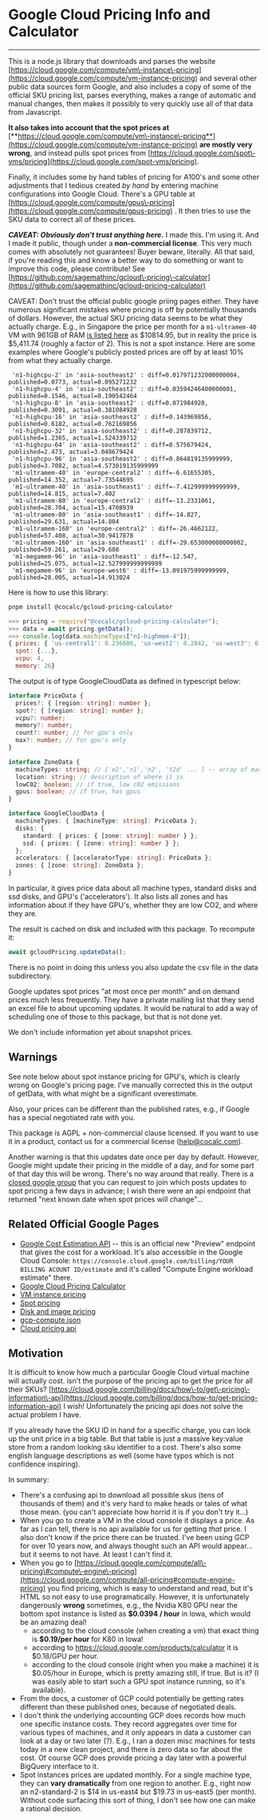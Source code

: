 # Google Cloud Pricing Info and Calculator

---

This is a node.js library that downloads and parses the website [https://cloud.google.com/compute/vm\-instance\-pricing](https://cloud.google.com/compute/vm-instance-pricing) and several other public data sources form Google, and also includes a copy of some of the official SKU pricing list, parses everything, makes a range of automatic and manual changes, then makes it possibly to very quickly use all of that data from Javascript.

**It also takes into account that the spot prices at** [**https://cloud.google.com/compute/vm\-instance\-pricing**](https://cloud.google.com/compute/vm-instance-pricing) **are mostly very wrong**, and instead pulls spot prices from [https://cloud.google.com/spot\-vms/pricing](https://cloud.google.com/spot-vms/pricing).

Finally, it includes some by hand tables of pricing for A100's and some other adjustments that I tedious created _by hand_ by entering machine configurations into Google Cloud. There's a GPU table at [https://cloud.google.com/compute/gpus\-pricing](https://cloud.google.com/compute/gpus-pricing) . It then tries to use the SKU data to correct all of these prices.

_**CAVEAT: Obviously don't trust anything here.**_ I made this. I'm using it. And I made it public, though under a **non\-commercial license**. This very much comes with absolutely not guarantees! Buyer beware, literally. All that said, if you're reading this and know a better way to do something or want to improve this code, please contribute! See [https://github.com/sagemathinc/gcloud\-pricing\-calculator](https://github.com/sagemathinc/gcloud-pricing-calculator)

CAVEAT: Don't trust the official public google priing pages either. They have numerous significant mistakes where pricing is off by potentially thousands of dollars. However, the actual SKU pricing data seems to be what they actually charge. E.g., in Singapore the price per month for a `m1-ultramem-40` VM with 961GB of RAM [is listed here](https://cloud.google.com/compute/vm-instance-pricing) as \$10814.95, but in reality the price is \$5,411.74 \(roughly a factor of 2\). This is not a spot instance. Here are some examples where Google's publicly posted prices are off by at least 10% from what they actually charge.

```
 'n1-highcpu-2' in 'asia-southeast2' : diff=0.017971232000000004, published=0.0773, actual=0.095271232
 'n1-highcpu-4' in 'asia-southeast2' : diff=0.03594246400000001, published=0.1546, actual=0.190542464
 'n1-highcpu-8' in 'asia-southeast2' : diff=0.071984928, published=0.3091, actual=0.381084928
 'n1-highcpu-16' in 'asia-southeast2' : diff=0.143969856, published=0.6182, actual=0.762169856
 'n1-highcpu-32' in 'asia-southeast2' : diff=0.287839712, published=1.2365, actual=1.524339712
 'n1-highcpu-64' in 'asia-southeast2' : diff=0.575679424, published=2.473, actual=3.048679424
 'n1-highcpu-96' in 'asia-southeast2' : diff=0.864819135999999, published=3.7082, actual=4.573019135999999
 'm1-ultramem-40' in 'europe-central2' : diff=-6.61655305, published=14.352, actual=7.73544695
 'm1-ultramem-40' in 'asia-southeast1' : diff=-7.412999999999999, published=14.815, actual=7.402
 'm1-ultramem-80' in 'europe-central2' : diff=-13.2331061, published=28.704, actual=15.4708939
 'm1-ultramem-80' in 'asia-southeast1' : diff=-14.827, published=29.631, actual=14.804
 'm1-ultramem-160' in 'europe-central2' : diff=-26.4662122, published=57.408, actual=30.9417878
 'm1-ultramem-160' in 'asia-southeast1' : diff=-29.653000000000002, published=59.261, actual=29.608
 'm1-megamem-96' in 'asia-southeast1' : diff=-12.547, published=25.075, actual=12.527999999999999
 'm1-megamem-96' in 'europe-west6' : diff=-13.091975999999999, published=28.005, actual=14.913024
```

Here is how to use this library:

```sh
pnpm install @cocalc/gcloud-pricing-calculator
```

```js
>>> pricing = require("@cocalc/gcloud-pricing-calculator");
>>> data = await pricing.getData();
>>> console.log(data.machineTypes["n1-highmem-4"]);
{ prices: { 'us-central1': 0.236606, 'us-west2': 0.2842, 'us-west3': 0.2842,
  spot: {...},
  vcpu: 4,
  memory: 26}
```

The output is of type GoogleCloudData as defined in typescript below:

```ts
interface PriceData {
  prices?: { [region: string]: number };
  spot?: { [region: string]: number };
  vcpu?: number;
  memory?: number;
  count?: number; // for gpu's only
  max?: number; // for gpu's only
}

interface ZoneData {
  machineTypes: string; // ['e2','n1','n2', 't2d' ... ] -- array of machine type prefixes
  location: string; // description of where it is
  lowC02: boolean; // if true, low c02 emissions
  gpus: boolean; // if true, has gpus
}

interface GoogleCloudData {
  machineTypes: { [machineType: string]: PriceData };
  disks: {
    standard: { prices: { [zone: string]: number } };
    ssd: { prices: { [zone: string]: number } };
  };
  accelerators: { [acceleratorType: string]: PriceData };
  zones: { [zone: string]: ZoneData };
}
```

In particular, it gives price data about all machine types, standard disks and ssd disks, and GPU's ('accelerators'). It also lists all zones and has information about if they have GPU's, whether they are low CO2, and where they are.

The result is cached on disk and included with this package. To recompute it:

```js
await gcloudPricing.updateData();
```

There is no point in doing this unless you also update the csv file in the data subdirectory.

Google updates spot prices "at most once per month" and on demand prices much less frequently. They have a private mailing list that they send an excel file to about upcoming updates. It would be natural to add a way of scheduling one of those to this package, but that is not done yet.

We don't include information yet about snapshot prices.

## Warnings

See note below about spot instance pricing for GPU's, which is clearly wrong on Google's pricing page. I've manually corrected this in the output of getData, with what might be a significant overestimate.

Also, your prices can be different than the published rates, e.g., if Google has a special negotiated rate with you.

This package is AGPL + non-commercial clause licensed. If you want to use it in a product, contact us for a commercial license (help@cocalc.com).

Another warning is that this updates date once per day by default. However, Google might update their pricing in the middle of a day, and for some part of that day this will be wrong. There's no way around that really. There is a [closed google group](https://groups.google.com/g/gce-spot-pricing-announcements/) that you can request to join which posts updates to spot pricing a few days in advance; I wish there were an api endpoint that returned "next known date when spot prices will change"...

## Related Official Google Pages

- [Google Cost Estimation API](https://cloud.google.com/billing/docs/how-to/cost-estimates-using-api) \-\- this is an official new "Preview" endpoint that gives the cost for a workload. It's also accessible in the Google Cloud Console: `https://console.cloud.google.com/billing/YOUR BILLING ACOUNT ID/estimate` and it's called "Compute Engine workload estimate" there.
- [Google Cloud Pricing Calculator](https://cloud.google.com/products/calculator)
- [VM instance pricing](https://cloud.google.com/compute/vm-instance-pricing)
- [Spot pricing](https://cloud.google.com/spot-vms/pricing)
- [Disk and image pricing](https://cloud.google.com/compute/disks-image-pricing)
- [gcp\-compute.json](https://www.gstatic.com/cloud-site-ux/pricing/data/gcp-compute.json)
- [Cloud pricing api](https://cloud.google.com/billing/v1/how-tos/catalog-api)

## Motivation

It is difficult to know how much a particular Google Cloud virtual machine will actually cost. isn't the purpose of the pricing api to get the price for all their SKUs? [https://cloud.google.com/billing/docs/how\-to/get\-pricing\-information\-api](https://cloud.google.com/billing/docs/how-to/get-pricing-information-api) I wish! Unfortunately the pricing api does not solve the actual problem I have.

If you already have the SKU ID in hand for a specific charge, you can look up the unit price in a big table. But that table is just a massive key:value store from a random looking sku identifier to a cost. There's also some english language descriptions as well \(some have typos which is not confidence inspiring\).

In summary:

- There's a confusing api to download all possible skus \(tens of thousands of them\) and it's very hard to make heads or tales of what those mean. \(you can't appreciate how horrid it is if you don't try it...\)
- When you go to create a VM in the cloud console it displays a price. As far as I can tell, there is no api available for us for getting _that_ price. I also don't know if the price there can be trusted. I've been using GCP for over 10 years now, and always thought such an API would appear... but it seems to not have. At least I can't find it.
- When you go to [https://cloud.google.com/compute/all\-pricing\#compute\-engine\-pricing](https://cloud.google.com/compute/all-pricing#compute-engine-pricing) you find pricing, which is easy to understand and read, but it's HTML so not easy to use programatically. However, it is unfortunately dangerously **wrong** sometimes, e.g., the Nvidia K80 GPU near the bottom spot instance is listed as **\$0.0394 / hour** in Iowa, which would be an amazing deal!
  - according to the cloud console \(when creating a vm\) that exact thing is **\$0.19/per hour** for K80 in Iowa!
  - according to https://cloud.google.com/products/calculator it is \$0.18/GPU per hour.
  - according to the cloud console \(right when you make a machine\) it is \$0.05/hour in Europe, which is pretty amazing still, if true. But is it? \(I was easily able to start such a GPU spot instance running, so it's available\).
- From the docs, a customer of GCP could potentially be getting rates different than these published ones, because of negotiated deals.
- I don't think the underlying accounting GCP does records how much one specific instance costs. They record aggregates over time for various types of machines, and it only appears in data a customer can look at a day or two later \(?\). E.g., I ran a dozen misc machines for tests today in a new clean project, and there is zero data so far about the cost. Of course GCP does provide pricing a day later with a powerful BigQuery interface to it.
- Spot instances prices are updated monthly. For a single machine type, they can **vary dramatically** from one region to another. E.g., right now an n2\-standard\-2 is \$14 in us\-east4 but \$19.73 in us\-east5 \(per month\). Without code surfacing this sort of thing, I don't see how one can make a rational decision.

